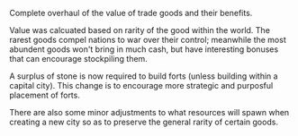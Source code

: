 Complete overhaul of the value of trade goods and their benefits.

Value was calcuated based on rarity of the good within the world. The rarest goods compel nations to war over their control; meanwhile the most abundent goods won't bring in much cash, 
but have interesting bonuses that can encourage stockpiling them. 

A surplus of stone is now required to build forts (unless building within a capital city). This change is to encourage more strategic and purposful placement of forts.

There are also some minor adjustments to what resources will spawn when creating a new city so as to preserve the general rarity of certain goods.

